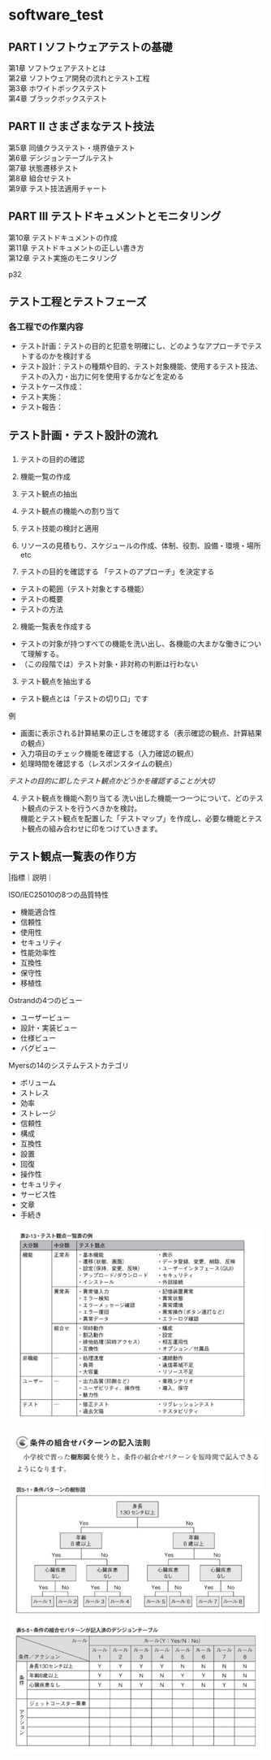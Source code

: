 # software_test

## PART I ソフトウェアテストの基礎  
第1章 ソフトウェアテストとは  
第2章 ソフトウェア開発の流れとテスト工程  
第3章 ホワイトボックステスト  
第4章 ブラックボックステスト  

## PART II さまざまなテスト技法  
第5章 同値クラステスト・境界値テスト  
第6章 デシジョンテーブルテスト  
第7章 状態遷移テスト  
第8章 組合せテスト  
第9章 テスト技法適用チャート  

## PART III テストドキュメントとモニタリング  
第10章 テストドキュメントの作成  
第11章 テストドキュメントの正しい書き方  
第12章 テスト実施のモニタリング  



p32  
## テスト工程とテストフェーズ
### 各工程での作業内容

- テスト計画：テストの目的と犯意を明確にし、どのようなアプローチでテストするのかを検討する
- テスト設計：テストの種類や目的、テスト対象機能、使用するテスト技法、テストの入力・出力に何を使用するかなどを定める
- テストケース作成：
- テスト実施：
- テスト報告：

## テスト計画・テスト設計の流れ
### 
1. テストの目的の確認
2. 機能一覧の作成
3. テスト観点の抽出
4. テスト観点の機能への割り当て
5. テスト技能の検討と適用
6. リソースの見積もり、スケジュールの作成、体制、役割、設備・環境・場所etc

1. テストの目的を確認する
「テストのアプローチ」を決定する  
- テストの範囲（テスト対象とする機能）
- テストの概要
- テストの方法

2. 機能一覧表を作成する
- テストの対象が持つすべての機能を洗い出し、各機能の大まかな働きについて理解する。
- （この段階では）テスト対象・非対称の判断は行わない

3. テスト観点を抽出する
- テスト観点とは「テストの切り口」です

例
- 画面に表示される計算結果の正しさを確認する（表示確認の観点、計算結果の観点）
- 入力項目のチェック機能を確認する（入力確認の観点）
- 処理時間を確認する（レスポンスタイムの観点）

*テストの目的に即したテスト観点かどうかを確認することが大切*  

4. テスト観点を機能へ割り当てる
洗い出した機能一つ一つについて、どのテスト観点のテストを行うべきかを検討。  
機能とテスト観点を配置した「テストマップ」を作成し、必要な機能とテスト観点の組み合わせに印をつけていきます。  



## テスト観点一覧表の作り方

|指標｜説明｜

ISO/IEC25010の8つの品質特性
- 機能適合性
- 信頼性
- 使用性
- セキュリティ
- 性能効率性
- 互換性
- 保守性
- 移植性

Ostrandの4つのビュー
- ユーザービュー
- 設計・実装ビュー
- 仕様ビュー
- バグビュー

Myersの14のシステムテストカテゴリ
- ボリューム
- ストレス
- 効率
- ストレージ
- 信頼性
- 構成
- 互換性
- 設置
- 回復
- 操作性
- セキュリティ
- サービス性
- 文章
- 手続き


![テスト観点一覧表：例](https://github.com/miyawaki0225/software_test/blob/main/%E3%83%86%E3%82%B9%E3%83%88%E8%A6%B3%E7%82%B9%E4%B8%80%E8%A6%A7%E8%A1%A8.png)

![デシジョンテーブル：例](https://github.com/miyawaki0225/software_test/blob/main/%E3%83%87%E3%82%B7%E3%82%B8%E3%83%A7%E3%83%B3%E3%83%86%E3%83%BC%E3%83%96%E3%83%AB.png)

